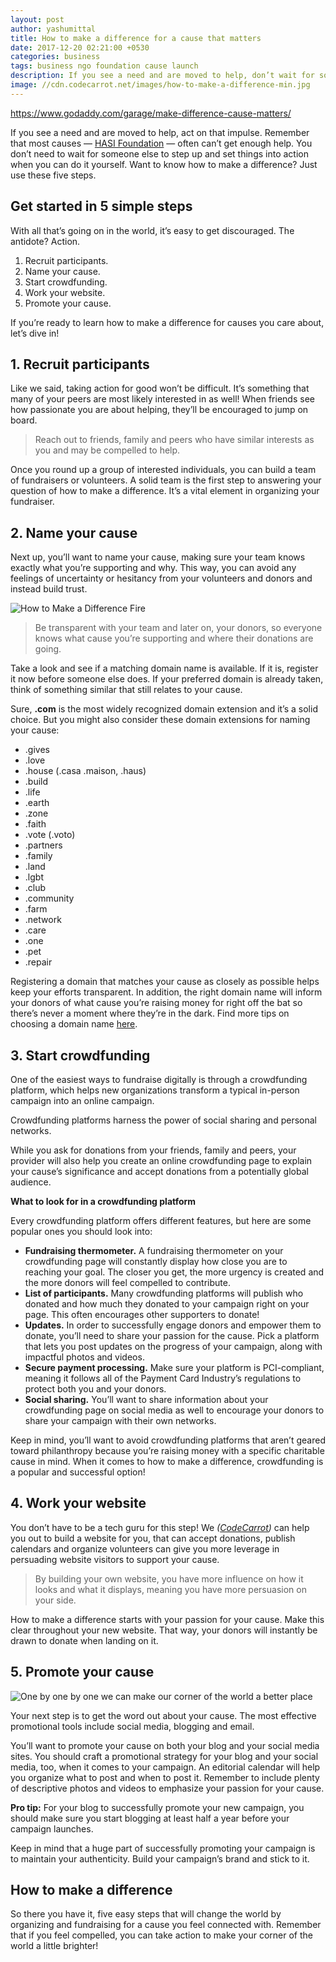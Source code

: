 ```yaml
---
layout: post
author: yashumittal
title: How to make a difference for a cause that matters
date: 2017-12-20 02:21:00 +0530
categories: business
tags: business ngo foundation cause launch
description: If you see a need and are moved to help, don’t wait for someone else to set things in motion. Act on the impulse. Learn how to make a difference in 5 steps.
image: //cdn.codecarrot.net/images/how-to-make-a-difference-min.jpg
---
```


https://www.godaddy.com/garage/make-difference-cause-matters/

If you see a need and are moved to help, act on that impulse. Remember that most causes —  [HASI Foundation](//www.codecarrot.net/clients.html) — often can’t get enough help. You don’t need to wait for someone else to step up and set things into action when you can do it yourself. Want to know how to make a difference? Just use these five steps.

## Get started in 5 simple steps

With all that’s going on in the world, it’s easy to get discouraged. The antidote? Action.

1. Recruit participants.
2. Name your cause.
3. Start crowdfunding.
4. Work your website.
5. Promote your cause.

If you’re ready to learn how to make a difference for causes you care about, let’s dive in!

## 1. Recruit participants

Like we said, taking action for good won’t be difficult. It’s something that many of your peers are most likely interested in as well! When friends see how passionate you are about helping, they’ll be encouraged to jump on board.

<blockquote>
Reach out to friends, family and peers who have similar interests as you and may be compelled to help.
</blockquote>

Once you round up a group of interested individuals, you can build a team of fundraisers or volunteers. A solid team is the first step to answering your question of how to make a difference.  It’s a vital element in organizing your fundraiser.

## 2. Name your cause

Next up, you’ll want to name your cause, making sure your team knows exactly what you’re supporting and why. This way, you can avoid any feelings of uncertainty or hesitancy from your volunteers and donors and instead build trust.

![How to Make a Difference Fire](//cdn.codecarrot.net/images/land-set-on-fire.jpg)

<blockquote>
Be transparent with your team and later on, your donors, so everyone knows what cause you’re supporting and where their donations are going.
</blockquote>

Take a look and see if a matching domain name is available. If it is, register it now before someone else does. If your preferred domain is already taken, think of something similar that still relates to your cause.

Sure, **.com** is the most widely recognized domain extension and it’s a solid choice. But you might also consider these domain extensions for naming your cause:

* .gives
* .love
* .house (.casa .maison, .haus)
* .build
* .life
* .earth
* .zone
* .faith
* .vote (.voto)
* .partners
* .family
* .land
* .lgbt
* .club
* .community
* .farm
* .network
* .care
* .one
* .pet
* .repair

Registering a domain that matches your cause as closely as possible helps keep your efforts transparent. In addition, the right domain name will inform your donors of what cause you’re raising money for right off the bat so there’s never a moment where they’re in the dark. Find more tips on choosing a domain name [here](/10-tips-for-choosing-the-perfect-domain-name).

## 3. Start crowdfunding

One of the easiest ways to fundraise digitally is through a crowdfunding platform, which helps new organizations transform a typical in-person campaign into an online campaign.

<div class="callout">
Crowdfunding platforms harness the power of social sharing and personal networks.
</div>

While you ask for donations from your friends, family and peers, your provider will also help you create an online crowdfunding page to explain your cause’s significance and accept donations from a potentially global audience.

**What to look for in a crowdfunding platform**

Every crowdfunding platform offers different features, but here are some popular ones you should look into:

* **Fundraising thermometer.** A fundraising thermometer on your crowdfunding page will constantly display how close you are to reaching your goal. The closer you get, the more urgency is created and the more donors will feel compelled to contribute.
* **List of participants.** Many crowdfunding platforms will publish who donated and how much they donated to your campaign right on your page. This often encourages other supporters to donate!
* **Updates.** In order to successfully engage donors and empower them to donate, you’ll need to share your passion for the cause. Pick a platform that lets you post updates on the progress of your campaign, along with impactful photos and videos.
* **Secure payment processing.** Make sure your platform is PCI-compliant, meaning it follows all of the Payment Card Industry’s regulations to protect both you and your donors.
* **Social sharing.** You’ll want to share information about your crowdfunding page on social media as well to encourage your donors to share your campaign with their own networks.

Keep in mind, you’ll want to avoid crowdfunding platforms that aren’t geared toward philanthropy because you’re raising money with a specific charitable cause in mind. When it comes to how to make a difference, crowdfunding is a popular and successful option!

## 4. Work your website

You don’t have to be a tech guru for this step! We *([CodeCarrot](//www.codecarrot.net/))* can help you out to build a website for you, that can accept donations, publish calendars and organize volunteers can give you more leverage in persuading website visitors to support your cause.

<blockquote>
By building your own website, you have more influence on how it looks and what it displays, meaning you have more persuasion on your side.
</blockquote>

How to make a difference starts with your passion for your cause. Make this clear throughout  your new website. That way, your donors will instantly be drawn to donate when landing on it.

## 5. Promote your cause

![One by one by one we can make our corner of the world a better place](//cdn.codecarrot.net/images/people-join-hands-to-create-a-heart-shape.jpg)

Your next step is to get the word out about your cause. The most effective promotional tools include social media, blogging and email.

You’ll want to promote your cause on both your blog and your social media sites. You should craft a promotional strategy for your blog and your social media, too, when it comes to your campaign. An editorial calendar will help you organize what to post and when to post it. Remember to include plenty of descriptive photos and videos to emphasize your passion for your cause.

**Pro tip:** For your blog to successfully promote your new campaign, you should make sure you start blogging at least half a year before your campaign launches.

Keep in mind that a huge part of successfully promoting your campaign is to maintain your authenticity. Build your campaign’s brand and stick to it.

## How to make a difference

So there you have it, five easy steps that will change the world by organizing and fundraising for a cause you feel connected with. Remember that if you feel compelled, you can take action to make your corner of the world a little brighter!

